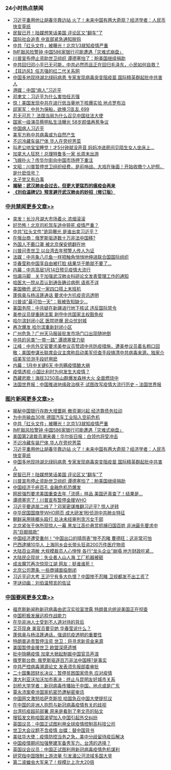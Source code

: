 <div class="catlist">
<h3>24小时热点禁闻</h3>
<ul>
<li><a href="https://github.com/fqnews/bnews/blob/master/topimagenews/20200415/1313139.md">习近平重用他让胡春华靠边站 火了！未来中国有两大奇观？经济学者：人民币快变草纸</a></li>
<li><a href="https://github.com/fqnews/bnews/blob/master/topimagenews/20200415/1312931.md">民智已开！陆媒想笑话美国 评论区又“翻车”了</a></li>
<li><a href="https://github.com/fqnews/bnews/blob/master/ssgc/20200415/1312956.md">国际社会追责 中宣部紧急通知脱钩</a></li>
<li><a href="https://github.com/fqnews/bnews/blob/master/topimagenews/20200416/1313275.md">中共「红头文件」被曝光！北京1/3就知疫情严重</a></li>
<li><a href="https://github.com/fqnews/bnews/blob/master/topimagenews/20200415/1313161.md">IMF敲风险警钟 中国586家银行可能遭遇「灾难式崩盘」</a></li>
<li><a href="https://github.com/fqnews/bnews/blob/master/topimagenews/20200415/1312923.md">川普宣布停止资助世卫组织 谭德塞怕了：盼美国继续捐助</a></li>
<li><a href="https://github.com/fqnews/bnews/blob/master/baitai/20200415/1313007.md">中共回归邓小平已无可能，中共必然而且正在回归毛泽东，小民如何自救？</a></li>
<li><a href="https://github.com/fqnews/bnews/blob/master/headline/20200415/1313048.md">【耳边风】任志强的红二代关系网</a></li>
<li><a href="https://github.com/fqnews/bnews/blob/master/topimagenews/20200415/1313098.md">中国多地现持湖北绿码病患 专家发现病毒突变阻疫苗 国际精英群起批中共害人</a></li>
<li><a href="https://github.com/fqnews/bnews/blob/master/cnnews/20200416/1313270.md">港媒：中国“病人”习近平</a></li>
<li><a href="https://github.com/fqnews/bnews/blob/master/baitai/20200416/1313176.md">邓聿文：习近平为什么害怕任志强</a></li>
<li><a href="https://github.com/fqnews/bnews/blob/master/comments/20200416/1313388.md">惊！美国发现中共在进行低当量地下核爆实验 地点罗布泊</a></li>
<li><a href="https://github.com/fqnews/bnews/blob/master/bannedvideo/20200415/1313089.md">邱家军：中共为保船，欲换习乱乱 699 </a></li>
<li><a href="https://github.com/fqnews/bnews/blob/master/cbnews/20200416/1313268.md">忍无可忍？ 法国当局为什么召见中国驻法大使</a></li>
<li><a href="https://github.com/fqnews/bnews/blob/master/yule/20200416/1313198.md">国家一级演员蔡明私生活曝光 58岁颜值再惹争议</a></li>
<li><a href="https://github.com/fqnews/bnews/blob/master/ssgc/20200415/1313094.md">中国病人习近平</a></li>
<li><a href="https://github.com/fqnews/bnews/blob/master/cnnews/20200416/1313280.md">美军方称中共病毒或为自然产生</a></li>
<li><a href="https://github.com/fqnews/bnews/blob/master/topimagenews/20200415/1313159.md">不识冷藏车装尸体 华人在旁挖荠菜</a></li>
<li><a href="https://github.com/fqnews/bnews/blob/master/funmedia/20200416/1313294.md">叫老公哄宝宝睡觉！才5分钟就没声音 妈妈冲进房间见陌生女人坐床上…</a></li>
<li><a href="https://github.com/fqnews/bnews/blob/master/cbnews/20200415/1312945.md">加拿大人狂怒！总理特鲁多一家 长周末出游</a></li>
<li><a href="https://github.com/fqnews/bnews/blob/master/comments/20200416/1313387.md">飞蛾扑火？传华尔街向中国市场押下重注</a></li>
<li><a href="https://github.com/fqnews/bnews/blob/master/cbnews/20200416/1313348.md">文昭：川普暂停世卫组织经费，是前哨战、大戏在後面！开始收缴个人护照，是什麽信号？ </a></li>
<li><a href="https://github.com/fqnews/bnews/blob/master/baitai/20200415/1313030.md">太子党又有白事</a></li>
<li><b><a href="https://github.com/fqnews/bnews/blob/master/comments/20200211/1275071.md" target="_blank">揭秘：武汉肺炎会过去，但更大更猛烈的瘟疫会再来</a></b></li>
<li><b><a href="https://github.com/fqnews/bnews/blob/master/comments/20200207/1272816.md" target="_blank">《刘伯温碑记》预言避开武汉肺炎的妙招（修订版）</a></b></li>
</ul>
</div>

<div class="catlist">
<h3><a href="https://github.com/fqnews/bnews/blob/master/cbnews/" target="_blank">中共禁闻</a><span><a href="https://github.com/fqnews/bnews/blob/master/cbnews/" target="_blank" rel="nofollow">更多文章>></a></span></h3>
<ul>
<li><a href="https://github.com/fqnews/bnews/blob/master/cbnews/20200416/1313596.md" target="_blank">突发！长沙月湖大市场着火 浓烟滚滚</a></li>
<li><a href="https://github.com/fqnews/bnews/blob/master/cbnews/20200416/1313591.md" target="_blank">好恐怖！北京司机驾车途中猝死 疫情严重？</a></li>
<li><a href="https://github.com/fqnews/bnews/blob/master/cbnews/20200416/1313585.md" target="_blank">中共”红头文件“诡异曝光 是谁出卖习近平？</a></li>
<li><a href="https://github.com/fqnews/bnews/blob/master/cbnews/20200416/1313580.md" target="_blank">在俄台商：俄罗斯驱逐数十万非法中国移?</a></li>
<li><a href="https://github.com/fqnews/bnews/blob/master/cbnews/20200416/1313579.md" target="_blank">外国人不戴口罩 被北京保安摁翻在地</a></li>
<li><a href="https://github.com/fqnews/bnews/blob/master/cbnews/20200416/1313573.md" target="_blank">川普问责世卫 以台湾去年预警人传人为证</a></li>
<li><a href="https://github.com/fqnews/bnews/blob/master/cbnews/20200416/1313572.md" target="_blank">法媒：中共象八爪鱼一样把触角悄悄地伸进联合国国际组织</a></li>
<li><a href="https://github.com/fqnews/bnews/blob/master/cbnews/20200416/1313522.md" target="_blank">华春莹称中国享自由被打脸 结果华干脆就不要了…</a></li>
<li><a href="https://github.com/fqnews/bnews/blob/master/cbnews/20200416/1313513.md" target="_blank">内幕：中共高层1月14日预见疫情大流行</a></li>
<li><a href="https://github.com/fqnews/bnews/blob/master/cbnews/20200416/1313512.md" target="_blank">怕漏马脚　关于加强武汉肺炎科研论文发表管理工作的通知</a></li>
<li><a href="https://github.com/fqnews/bnews/blob/master/cbnews/20200416/1313511.md" target="_blank">哈医大一院从否认到通告确诊病例 语焉不详</a></li>
<li><a href="https://github.com/fqnews/bnews/blob/master/cbnews/20200416/1313510.md" target="_blank">美国撤侨 武汉一家四口搭上末班机</a></li>
<li><a href="https://github.com/fqnews/bnews/blob/master/cbnews/20200416/1313504.md" target="_blank">蓬佩奥与杨洁篪通话 要求中方抗疫资讯透明</a></li>
<li><a href="https://github.com/fqnews/bnews/blob/master/cbnews/20200416/1313497.md" target="_blank">川普谈&quot;最可怕一天&quot;：我被告知缺少…</a></li>
<li><a href="https://github.com/fqnews/bnews/blob/master/cbnews/20200416/1313496.md" target="_blank">美国务院：中共疑在新疆进行地下核试 违反国际禁令</a></li>
<li><a href="https://github.com/fqnews/bnews/blob/master/cbnews/20200416/1313488.md" target="_blank">美参议员提重磅法案 剥夺中共国家主权豁免权</a></li>
<li><a href="https://github.com/fqnews/bnews/blob/master/cbnews/20200416/1313473.md" target="_blank">哈尔滨封闭小区 医院挤爆 民众忧封城</a></li>
<li><a href="https://github.com/fqnews/bnews/blob/master/cbnews/20200416/1313472.md" target="_blank">再次爆发 哈尔滨重新封闭小区</a></li>
<li><a href="https://github.com/fqnews/bnews/blob/master/cbnews/20200416/1313453.md" target="_blank">广州危急？广州天马服装批发市场门口出现随地倒</a></li>
<li><a href="https://github.com/fqnews/bnews/blob/master/cbnews/20200416/1313442.md" target="_blank">中共的另类“一带一路” 谭德塞曾力挺</a></li>
<li><a href="https://github.com/fqnews/bnews/blob/master/cbnews/20200416/1313437.md" target="_blank">江峰：中共外交官要求美参议员赞颂中共防疫措施，遭美参议员着名粗口回敬；美国参谋长联席会议主席称启动美军侦查手段搞清中共病毒来源，独家介绍美军侦测手段好用麽</a></li>
<li><a href="https://github.com/fqnews/bnews/blob/master/cbnews/20200416/1313416.md" target="_blank">内幕：1月中关键6天 中共瞒疫情酿大祸</a></li>
<li><a href="https://github.com/fqnews/bnews/blob/master/cbnews/20200416/1313122.md" target="_blank">疫情透视 小国比利时为何发生大疫情？</a></li>
<li><a href="https://github.com/fqnews/bnews/blob/master/cbnews/20200416/1313382.md" target="_blank">西藏悲歌！海拔3250高山群爆发森林大火 全面燃烧中</a></li>
<li><a href="https://github.com/fqnews/bnews/blob/master/cbnews/20200416/1313376.md" target="_blank">法国世界报：中国推进地缘政治棋子 试图改写疫情大流行历史 &#8211; 法国世界报</a></li>

</ul>
</div>
<div class="catlist">
<h3><a href="https://github.com/fqnews/bnews/blob/master/topimagenews/" target="_blank">图片新闻</a><span><a href="https://github.com/fqnews/bnews/blob/master/topimagenews/" target="_blank" rel="nofollow">更多文章>></a></span></h3>
<ul>
<li><a href="https://github.com/fqnews/bnews/blob/master/topimagenews/20200416/1313534.md" target="_blank">揭秘中国银行存款大增噩耗 撤资潮兴起 经济靠债务拉动</a></li>
<li><a href="https://github.com/fqnews/bnews/blob/master/topimagenews/20200416/1313495.md" target="_blank">为中共输血30年 德国汽车工业陷入空前危机</a></li>
<li><a href="https://github.com/fqnews/bnews/blob/master/topimagenews/20200416/1313275.md" target="_blank">中共「红头文件」被曝光！北京1/3就知疫情严重</a></li>
<li><a href="https://github.com/fqnews/bnews/blob/master/topimagenews/20200415/1313161.md" target="_blank">IMF敲风险警钟 中国586家银行可能遭遇「灾难式崩盘」</a></li>
<li><a href="https://github.com/fqnews/bnews/blob/master/topimagenews/20200415/1313160.md" target="_blank">美国第2波裁员潮来袭！华尔街日报：白领也将受冲击</a></li>
<li><a href="https://github.com/fqnews/bnews/blob/master/topimagenews/20200415/1313159.md" target="_blank">不识冷藏车装尸体 华人在旁挖荠菜</a></li>
<li><a href="https://github.com/fqnews/bnews/blob/master/topimagenews/20200415/1313139.md" target="_blank">习近平重用他让胡春华靠边站 火了！未来中国有两大奇观？经济学者：人民币快变草纸</a></li>
<li><a href="https://github.com/fqnews/bnews/blob/master/topimagenews/20200415/1313098.md" target="_blank">中国多地现持湖北绿码病患 专家发现病毒突变阻疫苗 国际精英群起批中共害人</a></li>
<li><a href="https://github.com/fqnews/bnews/blob/master/topimagenews/20200415/1312931.md" target="_blank">民智已开！陆媒想笑话美国 评论区又“翻车”了</a></li>
<li><a href="https://github.com/fqnews/bnews/blob/master/topimagenews/20200415/1312923.md" target="_blank">川普宣布停止资助世卫组织 谭德塞怕了：盼美国继续捐助</a></li>
<li><a href="https://github.com/fqnews/bnews/blob/master/topimagenews/20200415/1312903.md" target="_blank">中国经济千疮百孔 金融危机恐爆发</a></li>
<li><a href="https://github.com/fqnews/bnews/blob/master/topimagenews/20200415/1312825.md" target="_blank">网民强烈要求美国重查去年「流感」样品 美国还真查了！结果是…</a></li>
<li><a href="https://github.com/fqnews/bnews/blob/master/topimagenews/20200415/1312714.md" target="_blank">谭德塞完了！川普宣布暂停金援WHO</a></li>
<li><a href="https://github.com/fqnews/bnews/blob/master/topimagenews/20200414/1312395.md" target="_blank">习近平要退居二线了？邓家密谋推翻习近平? 惊人逆转</a></li>
<li><a href="https://github.com/fqnews/bnews/blob/master/topimagenews/20200414/1312317.md" target="_blank">中华民国国旗登WHO网页 成大研发1秒侦测中共肺炎特征</a></li>
<li><a href="https://github.com/fqnews/bnews/blob/master/topimagenews/20200414/1312316.md" target="_blank">朝鲜采用铁榔头殴打 处决未经审判贪污女干部</a></li>
<li><a href="https://github.com/fqnews/bnews/blob/master/topimagenews/20200414/1312299.md" target="_blank">北京紧张干休所现惊人一幕 黑龙江高价悬赏抓捕归国百姓 非洲最先要求中共“巨额赔款”</a></li>
<li><a href="https://github.com/fqnews/bnews/blob/master/topimagenews/20200414/1312228.md" target="_blank">中国经济遭受重创！“中国出口的晴雨表”惨不忍睹 曹德旺：这非常可怕</a></li>
<li><a href="https://github.com/fqnews/bnews/blob/master/topimagenews/20200414/1312206.md" target="_blank">巴西逮捕10华人 上海同乡会长带头狂盗200万件医疗物资</a></li>
<li><a href="https://github.com/fqnews/bnews/blob/master/topimagenews/20200414/1312195.md" target="_blank">大陆百业凋敝 大规模裁员人心惶惶 各行“龙头企业”崩塌 地方财政吃紧&#8230;</a></li>
<li><a href="https://github.com/fqnews/bnews/blob/master/topimagenews/20200414/1312156.md" target="_blank">大陆民企现状：失业者人山人海 工厂机器被砸</a></li>
<li><a href="https://github.com/fqnews/bnews/blob/master/topimagenews/20200414/1312071.md" target="_blank">成龙魔咒再次惊现江湖 网友：挺谁谁死！</a></li>
<li><a href="https://github.com/fqnews/bnews/blob/master/topimagenews/20200414/1312060.md" target="_blank">北京公司萧条 一些商铺面临倒闭</a></li>
<li><a href="https://github.com/fqnews/bnews/blob/master/topimagenews/20200413/1311711.md" target="_blank">习近平迎大考 王沪宁有多大仇恨？中国惨不忍睹 卫视都发不出工资了</a></li>
<li><a href="https://github.com/fqnews/bnews/blob/master/comments/20200413/1311530.md" target="_blank">字谜动画：刘伯温预言的佐证</a></li>

</ul>
</div>
<div class="catlist">
<h3><a href="https://github.com/fqnews/bnews/blob/master/headline/" target="_blank">中国要闻</a><span><a href="https://github.com/fqnews/bnews/blob/master/headline/" target="_blank" rel="nofollow">更多文章>></a></span></h3>
<ul>
<li><a href="https://github.com/fqnews/bnews/blob/master/headline/20200416/1313438.md" target="_blank">福克斯新闻称新冠病毒由武汉实验室泄露 特朗普总统说美国正在彻查</a></li>
<li><a href="https://github.com/fqnews/bnews/blob/master/headline/20200416/1313392.md" target="_blank">中国积极发展远程作战能力</a></li>
<li><a href="https://github.com/fqnews/bnews/blob/master/headline/20200416/1313347.md" target="_blank">在华非洲人士受到不人道对待的背后</a></li>
<li><a href="https://github.com/fqnews/bnews/blob/master/headline/20200416/1313346.md" target="_blank">艾芬现身  美官员要见她  华春莹说什么？</a></li>
<li><a href="https://github.com/fqnews/bnews/blob/master/headline/20200416/1313286.md" target="_blank">蓬佩奥与杨洁篪通话，强调抗疫透明的重要性</a></li>
<li><a href="https://github.com/fqnews/bnews/blob/master/headline/20200416/1313283.md" target="_blank">特朗普追责暂停注资    世卫：将寻求新资金来源</a></li>
<li><a href="https://github.com/fqnews/bnews/blob/master/headline/20200416/1313266.md" target="_blank">美国暂停金援世卫  欧盟深感遗憾</a></li>
<li><a href="https://github.com/fqnews/bnews/blob/master/headline/20200416/1313265.md" target="_blank">批中隐瞒疫情  加拿大掀起制裁中国官员声浪</a></li>
<li><a href="https://github.com/fqnews/bnews/blob/master/headline/20200416/1313254.md" target="_blank">俄罗斯台商: 俄罗斯驱逐百万非法中国移?是事实</a></li>
<li><a href="https://github.com/fqnews/bnews/blob/master/headline/20200416/1313217.md" target="_blank">中共严控病毒溯源论文    发表须先报部委审批</a></li>
<li><a href="https://github.com/fqnews/bnews/blob/master/headline/20200416/1313202.md" target="_blank">二十国集团财长决议：暂停贫困国家债务  应对疫情</a></li>
<li><a href="https://github.com/fqnews/bnews/blob/master/headline/20200416/1313201.md" target="_blank">澳大利亚沃加沃加市表决：终止与昆明友好城市关系</a></li>
<li><a href="https://github.com/fqnews/bnews/blob/master/headline/20200416/1313180.md" target="_blank">剑桥大学学者：新冠病毒传播始于中国，地点或是广东</a></li>
<li><a href="https://github.com/fqnews/bnews/blob/master/headline/20200416/1313179.md" target="_blank">覃永沛案牵涉国家机密恐遭秘密审讯</a></li>
<li><a href="https://github.com/fqnews/bnews/blob/master/headline/20200416/1313178.md" target="_blank">中国网文激怒哈萨克斯坦  哈国急召中国大使提抗议</a></li>
<li><a href="https://github.com/fqnews/bnews/blob/master/headline/20200416/1313175.md" target="_blank">在中国的非洲人抱怨与新冠病毒疫情有关的歧视</a></li>
<li><a href="https://github.com/fqnews/bnews/blob/master/headline/20200416/1313174.md" target="_blank">台湾抗疫超前部署  原来是看到了李文亮的贴文</a></li>
<li><a href="https://github.com/fqnews/bnews/blob/master/headline/20200415/1313167.md" target="_blank">搜狐发文称哈国渴望加入中国引起外交纠纷</a></li>
<li><a href="https://github.com/fqnews/bnews/blob/master/headline/20200415/1313148.md" target="_blank">英国议员：中国正试图利用全球疫情控制高科技公司</a></li>
<li><a href="https://github.com/fqnews/bnews/blob/master/headline/20200415/1313147.md" target="_blank">世卫大会议题不含疫情   台媒：替中国背书</a></li>
<li><a href="https://github.com/fqnews/bnews/blob/master/headline/20200415/1313144.md" target="_blank">美驻华大使：疫情防控当务之急，美中分歧留待疫后解决</a></li>
<li><a href="https://github.com/fqnews/bnews/blob/master/headline/20200415/1313143.md" target="_blank">中国疫情期间加强整建军备秀军力，台湾的选择？</a></li>
<li><a href="https://github.com/fqnews/bnews/blob/master/headline/20200415/1313140.md" target="_blank">英国议会议员：中国正试图利用新冠病毒疫情危机谋利</a></li>
<li><a href="https://github.com/fqnews/bnews/blob/master/headline/20200415/1313124.md" target="_blank">研究指中国限制上游流量       引发湄公河流域多国大旱</a></li>
<li><a href="https://github.com/fqnews/bnews/blob/master/headline/20200415/1313105.md" target="_blank">第二波蝗虫大军来了！规模比上次大20倍</a></li>

</ul>
</div>
